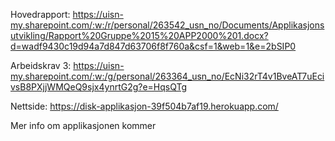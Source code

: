Hovedrapport: https://uisn-my.sharepoint.com/:w:/r/personal/263542_usn_no/Documents/Applikasjonsutvikling/Rapport%20Gruppe%2015%20APP2000%201.docx?d=wadf9430c19d94a7d847d63706f8f760a&csf=1&web=1&e=2bSIP0

Arbeidskrav 3: https://uisn-my.sharepoint.com/:w:/g/personal/263364_usn_no/EcNi32rT4v1BveAT7uEcivsB8PXjjWMQeQ9sjx4ynrtG2g?e=HqsQTg

Nettside: https://disk-applikasjon-39f504b7af19.herokuapp.com/


Mer info om applikasjonen kommer
